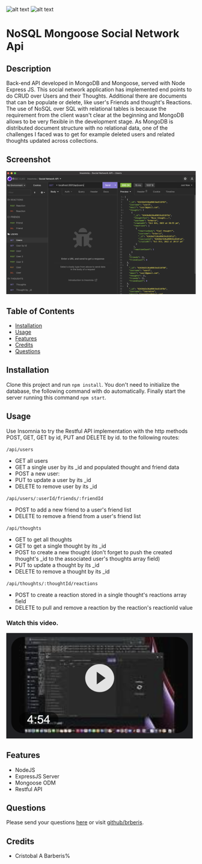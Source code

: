 [comment]: <> (This readme was created by Nodinq Readme Generator)
![alt text](https://img.shields.io/badge/License-MIT-brightgreen)
![alt text](https://img.shields.io/badge/Ver.-1.0.0-blue)

# NoSQL Mongoose Social Network Api


## Description

Back-end API developed in MongoDB and Mongoose, served with Node Express JS. This social network application has implemented end points to do CRUD over Users and their Thoughts. Additional there are documents that can be populate or delete, like user's Friends and thought's Reactions.
The use of NoSQL over SQL with relational tables is because the requirement from the client wasn't clear at the beginning and MongoDB allows to be very flexible in the development stage.
As MongoDB is distributed document structure with no relational data, one of the challenges I faced was to get for example deleted users and related thoughts updated across collections.

## Screenshot

![alt screenshot](https://github.com/brberis/nosql-mongoose-social-net-api/raw/main/assets/images/web.png)

## Table of Contents

- [Installation](#installation)
- [Usage](#usage)
- [Features](#features)
- [Credits](#credits)
- [Questions](#questions)

## Installation

Clone this project and run `npm install`. You don't need to initialize the database, the following command with do automatically. Finally start the server running this command `npm start`.

## Usage

Use Insomnia to try the Restful API implementation with the http methods POST, GET, GET by id, PUT and DELETE by id. to the following routes:

`/api/users`
- GET all users
- GET a single user by its _id and populated thought and friend data
- POST a new user:
- PUT to update a user by its _id
- DELETE to remove user by its _id


`/api/users/:userId/friends/:friendId`
- POST to add a new friend to a user's friend list
- DELETE to remove a friend from a user's friend list


`/api/thoughts`
- GET to get all thoughts
- GET to get a single thought by its _id
- POST to create a new thought (don't forget to push the created thought's _id to the associated user's thoughts array field)
- PUT to update a thought by its _id
- DELETE to remove a thought by its _id

`/api/thoughts/:thoughtId/reactions`
- POST to create a reaction stored in a single thought's reactions array field
- DELETE to pull and remove a reaction by the reaction's reactionId value

### Watch this video.

<a href="https://youtu.be/jiQ14q_-DkI"><img src="https://github.com/brberis/nosql-mongoose-social-net-api/blob/main/assets/images/video.png?raw=true" width="496" height="280"></a>

## Features

- NodeJS
- ExpressJS Server
- Mongoose ODM
- Restful API

## Questions

Please send your questions [here](mailto:cristobal@barberis.com?subject=[GitHub]%20NoSQL%20Mongoose%20Social%20Network%20Api) or visit [github/brberis](https://github.com/brberis).

## Credits

* Cristobal A Barberis%   